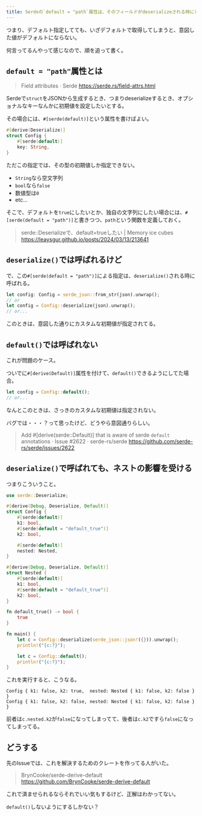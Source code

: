 ```yaml
---
title: Serdeの`default = "path`属性は、そのフィールドがdeserializeされる時にしか呼ばれない
---
```


つまり、デフォルト指定してても、いざデフォルトで取得してしまうと、意図した値がデフォルトにならない。

何言ってるんやって感じなので、順を追って書く。

## `default = "path"`属性とは

> Field attributes · Serde
> https://serde.rs/field-attrs.html

Serdeで`struct`をJSONから生成するとき、つまりdeserializeするとき、オプショナルなキーなんかに初期値を設定したいとする。

その場合には、`#[serde(default)]`という属性を書けばよい。

```rs
#[derive(Deserialize)]
struct Config {
    #[serde(default)]
    key: String,
}
```

ただこの指定では、その型の初期値しか指定できない。

- `String`なら空文字列
- `bool`なら`false`
- 数値型は`0`
- etc...

そこで、デフォルトを`true`にしたいとか、独自の文字列にしたい場合には、`#[serde(default = "path")]`と書きつつ、`path`という関数を定義しておく。

> serde::Deserializeで、default=trueしたい | Memory ice cubes
> https://leaysgur.github.io/posts/2024/03/13/213641

## `deserialize()`では呼ばれるけど

で、この`#[serde(default = "path")]`による指定は、`deserialize()`される時に呼ばれる。

```rs
let config: Config = serde_json::from_str(json).unwrap();
// or
let config = Config::deserialize(json).unwrap();
// or...
```

このときは、意図した通りにカスタムな初期値が指定されてる。

## `default()`では呼ばれない

これが問題のケース。

ついでに`#[derive(Default)]`属性を付けて、`default()`できるようにしてた場合。

```rs
let config = Config::default();
// or...
```

なんとこのときは、さっきのカスタムな初期値は指定されない。

バグでは・・・？って思ったけど、どうやら意図通りらしい。

> Add #[derive(serde::Default)] that is aware of serde `default` annotations · Issue #2622 · serde-rs/serde
> https://github.com/serde-rs/serde/issues/2622

## `deserialize()`で呼ばれても、ネストの影響を受ける

つまりこういうこと。

```rs
use serde::Deserialize;

#[derive(Debug, Deserialize, Default)]
struct Config {
    #[serde(default)]
    k1: bool,
    #[serde(default = "default_true")]
    k2: bool,

    #[serde(default)]
    nested: Nested,
}

#[derive(Debug, Deserialize, Default)]
struct Nested {
    #[serde(default)]
    k1: bool,
    #[serde(default = "default_true")]
    k2: bool,
}

fn default_true() -> bool {
    true
}

fn main() {
    let c = Config::deserialize(serde_json::json!({})).unwrap();
    println!("{c:?}");

    let c = Config::default();
    println!("{c:?}");
}
```

これを実行すると、こうなる。

```
Config { k1: false, k2: true,  nested: Nested { k1: false, k2: false } }
Config { k1: false, k2: false, nested: Nested { k1: false, k2: false } }
```

前者は`c.nested.k2`が`false`になってしまってて、後者は`c.k2`ですら`false`になってしまってる。

## どうする

先のIssueでは、これを解決するためのクレートを作ってる人がいた。

> BrynCooke/serde-derive-default
> https://github.com/BrynCooke/serde-derive-default

これで済ませられるならそれでいい気もするけど、正解はわかってない。

`default()`しないようにするしかない？
